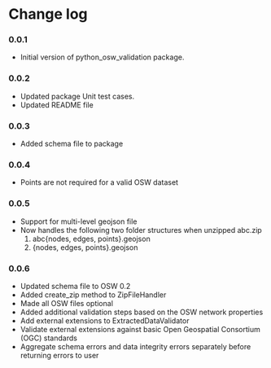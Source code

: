 # Change log

### 0.0.1
- Initial version of python_osw_validation package.

### 0.0.2
- Updated package Unit test cases.
- Updated README file

### 0.0.3
- Added schema file to package

### 0.0.4
- Points are not required for a valid OSW dataset

### 0.0.5
- Support for multi-level geojson file
- Now handles the following two folder structures when unzipped abc.zip
  1. abc\{nodes, edges, points}.geojson
  2. {nodes, edges, points}.geojson

### 0.0.6
- Updated schema file to OSW 0.2
- Added create_zip method to ZipFileHandler
- Made all OSW files optional
- Added additional validation steps based on the OSW network properties
- Add external extensions to ExtractedDataValidator
- Validate external extensions against basic Open Geospatial Consortium (OGC) standards
- Aggregate schema errors and data integrity errors separately before returning errors to user